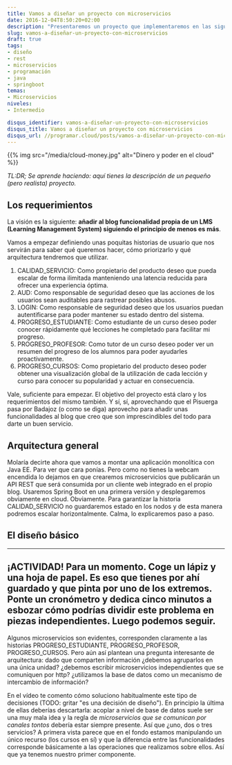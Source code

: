 ```yaml
---
title: Vamos a diseñar un proyecto con microservicios
date: 2016-12-04T8:50:20+02:00
description: "Presentaremos un proyecto que implementaremos en las siguientes entradas."
slug: vamos-a-diseñar-un-proyecto-con-microservicios
draft: true
tags:
- diseño
- rest
- microservicios
- programación
- java
- springboot
temas:
- Microservicios
niveles:
- Intermedio

disqus_identifier: vamos-a-diseñar-un-proyecto-con-microservicios
disqus_title: Vamos a diseñar un proyecto con microservicios
disqus_url: //programar.cloud/posts/vamos-a-diseñar-un-proyecto-con-microservicios
---
```


{{% img src="/media/cloud-money.jpg" alt="Dinero y poder en el cloud" %}}

*TL:DR; Se aprende haciendo: aquí tienes la descripción de un pequeño (pero realista) proyecto.*

## Los requerimientos

La visión es la siguiente: **añadir al blog funcionalidad propia de un LMS (Learning Management System) siguiendo el principio de menos es más**.

Vamos a empezar definiendo unas poquitas historias de usuario que nos servirán para saber qué queremos hacer, cómo priorizarlo y qué arquitectura tendremos que utilizar.

1. CALIDAD_SERVICIO: Como propietario del producto deseo que pueda escalar de forma ilimitada manteniendo una latencia reducida para ofrecer una experiencia óptima.
2. AUD: Como responsable de seguridad deseo que las acciones de los usuarios sean auditables para rastrear posibles abusos.
3. LOGIN: Como responsable de seguridad deseo que los usuarios puedan autentificarse para poder mantener su estado dentro del sistema.
4. PROGRESO_ESTUDIANTE: Como estudiante de un curso deseo poder conocer rápidamente qué lecciones he completado para facilitar mi progreso.
5. PROGRESO_PROFESOR: Como tutor de un curso deseo poder ver un resumen del progreso de los alumnos para poder ayudarles proactivamente.
6. PROGRESO_CURSOS: Como propietario del producto deseo poder obtener una visualización global de la utilización de cada lección y curso para conocer su popularidad y actuar en consecuencia.

Vale, suficiente para empezar. El objetivo del proyecto está claro y los requerimientos del mismo también. Y sí, sí, aprovechando que el Pisuerga pasa por Badajoz (o como se diga) aprovecho para añadir unas funcionalidades al blog que creo que son imprescindibles del todo para darte un buen servicio.

## Arquitectura general

Molaría decirte ahora que vamos a montar una aplicación monolítica con Java EE. Para ver que cara ponías. Pero como no tienes la webcam encendida lo dejamos en que crearemos microservicios que publicarán un API REST que será consumida por un cliente web integrado en el propio blog. Usaremos Spring Boot en una primera versión y desplegaremos obviamente en cloud. Obviamente. Para garantizar la historia CALIDAD_SERVICIO no guardaremos estado en los nodos y de esta manera podremos escalar horizontalmente. Calma, lo explicaremos paso a paso.

## El diseño básico

---
¡ACTIVIDAD! Para un momento. Coge un lápiz y una hoja de papel. Es eso que tienes por ahí guardado y que pinta por uno de los extremos. Ponte un cronómetro y dedica cinco minutos a esbozar cómo podrías dividir este problema en piezas independientes. Luego podemos seguir.
---

Algunos microservicios son evidentes, corresponden claramente a las historias PROGRESO_ESTUDIANTE, PROGRESO_PROFESOR, PROGRESO_CURSOS. Pero aún así plantean una pregunta interesante de arquitectura: dado que comparten información ¿debemos agruparlos en una única unidad? ¿debemos escribir microservicios independientes que se comuniquen por http? ¿utilizamos la base de datos como un mecanismo de intercambio de información? 

En el vídeo te comento cómo soluciono habitualmente este tipo de decisiones (TODO: gritar "es una decisión de diseño"). En principio la última de ellas deberías descartarla: acoplar a nivel de base de datos suele ser una muy mala idea y la regla de *microservicios que se comunican por canales tontos* debería estar siempre presente. Así que ¿uno, dos o tres servicios? A primera vista parece que en el fondo estamos manipulando un único recurso (los cursos en sí) y que la diferencia entre las funcionalidades corresponde básicamente a las operaciones que realizamos sobre ellos. Así que ya tenemos nuestro primer componente.












